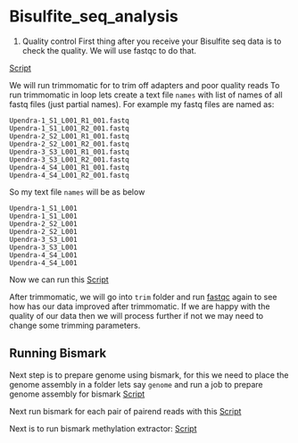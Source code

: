 # Bisulfite_seq_analysis

1. Quality control
First thing after you receive your Bisulfite seq data is to check the quality.
We will use fastqc to do that.

[Script](fastqc.sl)

We will run trimmomatic for to trim off adapters and poor quality reads
To run trimmomatic in loop lets create a text file `names` with list of names of all fastq files (just partial names).
For example my fastq files are named as:
```
Upendra-1_S1_L001_R1_001.fastq
Upendra-1_S1_L001_R2_001.fastq
Upendra-2_S2_L001_R1_001.fastq
Upendra-2_S2_L001_R2_001.fastq
Upendra-3_S3_L001_R1_001.fastq
Upendra-3_S3_L001_R2_001.fastq
Upendra-4_S4_L001_R1_001.fastq
Upendra-4_S4_L001_R2_001.fastq
```
So my text file `names` will be as below
```
Upendra-1_S1_L001
Upendra-1_S1_L001
Upendra-2_S2_L001
Upendra-2_S2_L001
Upendra-3_S3_L001
Upendra-3_S3_L001
Upendra-4_S4_L001
Upendra-4_S4_L001
```

Now we can run this [Script](trimmomatic.sl)

After trimmomatic, we will go into `trim` folder and run [fastqc](fastqc.sl) again to see how has our data improved after trimmomatic.
If we are happy with the quality of our data then we will process further if not we may need to change some trimming parameters.

## Running Bismark

Next step is to prepare genome using bismark, for this we need to place the genome assembly in a folder lets say `genome`
and run a job to prepare genome assembly for bismark
[Script](bismark_1.sl)

Next run bismark for each pair of pairend reads with this [Script](bismark_2.sl)

Next is to run bismark methylation extractor: [Script](bismark_3.sl)
